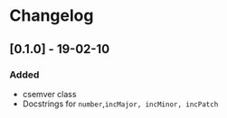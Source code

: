 # Changelog

## [0.1.0] - 19-02-10
### Added
+ csemver class
+ Docstrings for `number`,`incMajor, incMinor, incPatch`